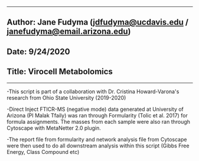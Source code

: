 ----

## Author: Jane Fudyma (jdfudyma@ucdavis.edu / janefudyma@email.arizona.edu)

## Date: 9/24/2020

## Title: Virocell Metabolomics

----

-This script is part of a collaboration with Dr. Cristina Howard-Varona's research from Ohio State University (2019-2020) 

-Direct Inject FTICR-MS (negative mode) data generated at University of Arizona (PI Malak Tfaily) was ran through Formularity (Tolic et al. 2017) for formula assignments. The masses from each sample were also ran through Cytoscape with MetaNetter 2.0 plugin.

-The report file from formularity and network analysis file from Cytoscape were then used to do all downstream analysis within this script (Gibbs Free Energy, Class Compound etc)
